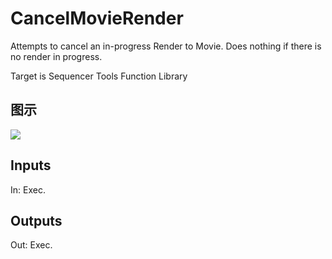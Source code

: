 # CancelMovieRender

Attempts to cancel an in-progress Render to Movie. Does nothing if there is no render in progress.

Target is Sequencer Tools Function Library

## 图示

![]($-20221218-18534885.png)

## Inputs

In: Exec.  

## Outputs

Out: Exec.

